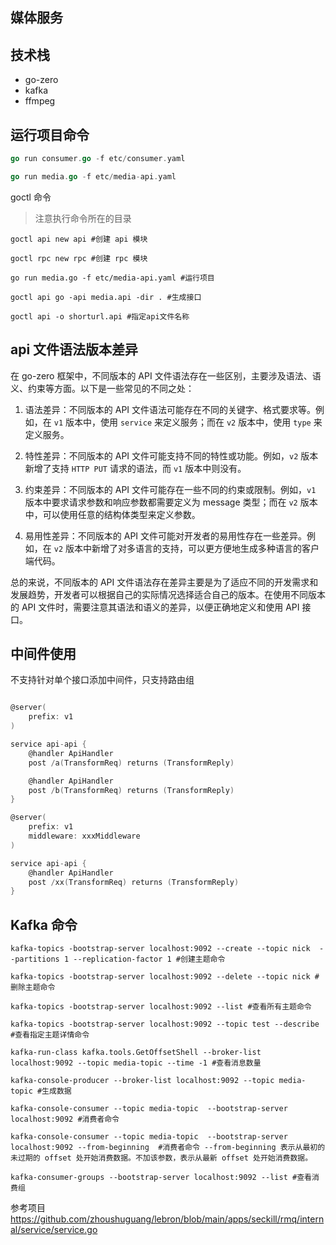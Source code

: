 ## 媒体服务


## 技术栈

- go-zero
- kafka
- ffmpeg

## 运行项目命令

```go
go run consumer.go -f etc/consumer.yaml

go run media.go -f etc/media-api.yaml
```

goctl 命令

> 注意执行命令所在的目录
```shell
goctl api new api #创建 api 模块

goctl rpc new rpc #创建 rpc 模块

go run media.go -f etc/media-api.yaml #运行项目

goctl api go -api media.api -dir . #生成接口

goctl api -o shorturl.api #指定api文件名称
```

## api 文件语法版本差异
在 go-zero 框架中，不同版本的 API 文件语法存在一些区别，主要涉及语法、语义、约束等方面。以下是一些常见的不同之处：

1. 语法差异：不同版本的 API 文件语法可能存在不同的关键字、格式要求等。例如，在 `v1` 版本中，使用 `service` 来定义服务；而在 `v2` 版本中，使用 `type` 来定义服务。

2. 特性差异：不同版本的 API 文件可能支持不同的特性或功能。例如，`v2` 版本新增了支持 `HTTP PUT` 请求的语法，而 `v1` 版本中则没有。

3. 约束差异：不同版本的 API 文件可能存在一些不同的约束或限制。例如，`v1` 版本中要求请求参数和响应参数都需要定义为 message 类型；而在 `v2` 版本中，可以使用任意的结构体类型来定义参数。

4. 易用性差异：不同版本的 API 文件可能对开发者的易用性存在一些差异。例如，在 `v2` 版本中新增了对多语言的支持，可以更方便地生成多种语言的客户端代码。

总的来说，不同版本的 API 文件语法存在差异主要是为了适应不同的开发需求和发展趋势，开发者可以根据自己的实际情况选择适合自己的版本。在使用不同版本的 API 文件时，需要注意其语法和语义的差异，以便正确地定义和使用 API 接口。

## 中间件使用

不支持针对单个接口添加中间件，只支持路由组
```go

@server(
    prefix: v1
)

service api-api {
    @handler ApiHandler
    post /a(TransformReq) returns (TransformReply)

    @handler ApiHandler
    post /b(TransformReq) returns (TransformReply)
}

@server(
    prefix: v1
    middleware: xxxMiddleware
)

service api-api {
    @handler ApiHandler
    post /xx(TransformReq) returns (TransformReply)
}
```

## Kafka 命令

```
kafka-topics -bootstrap-server localhost:9092 --create --topic nick  --partitions 1 --replication-factor 1 #创建主题命令

kafka-topics -bootstrap-server localhost:9092 --delete --topic nick #删除主题命令

kafka-topics -bootstrap-server localhost:9092 --list #查看所有主题命令

kafka-topics -bootstrap-server localhost:9092 --topic test --describe #查看指定主题详情命令

kafka-run-class kafka.tools.GetOffsetShell --broker-list localhost:9092 --topic media-topic --time -1 #查看消息数量

kafka-console-producer --broker-list localhost:9092 --topic media-topic #生成数据

kafka-console-consumer --topic media-topic  --bootstrap-server localhost:9092 #消费者命令

kafka-console-consumer --topic media-topic  --bootstrap-server localhost:9092 --from-beginning  #消费者命令 --from-beginning 表示从最初的未过期的 offset 处开始消费数据。不加该参数，表示从最新 offset 处开始消费数据。

kafka-consumer-groups --bootstrap-server localhost:9092 --list #查看消费组
```

参考项目 https://github.com/zhoushuguang/lebron/blob/main/apps/seckill/rmq/internal/service/service.go
